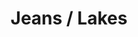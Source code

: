 ---
inv_num: 2015-061
add_credit:
url: 2015-061-jeans-lakes
title: Jeans / Lakes
year: '2016'
display_year: '2016'
medium: 1920x1080 H.264/MPEG-4 Part 10 looped digital file (from 11 lossless TIFS),
  media player, 65–75” flatscreen, armature, various cables
dims: Dimensions variable
pitch:
ps:
live_url:
youtube:
related_code:
subheading:
download:
commission:
related:
layout: things-i-made
---
